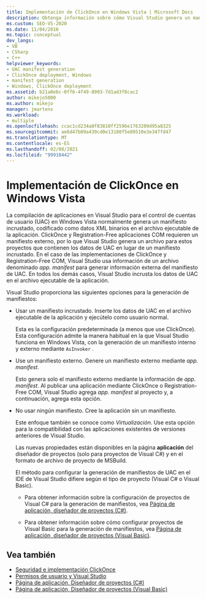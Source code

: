 ```yaml
---
title: Implementación de ClickOnce en Windows Vista | Microsoft Docs
description: Obtenga información sobre cómo Visual Studio genera un manifiesto de UAC externo para ClickOnce y Registration-Free aplicaciones COM, que requieren un manifiesto externo.
ms.custom: SEO-VS-2020
ms.date: 11/04/2016
ms.topic: conceptual
dev_langs:
- VB
- CSharp
- C++
helpviewer_keywords:
- UAC manifest generation
- ClickOnce deployment, Windows
- manifest generation
- Windows, ClickOnce deployment
ms.assetid: b21a0ebc-0ff6-4f49-8993-7d1ad3f8cac2
author: mikejo5000
ms.author: mikejo
manager: jmartens
ms.workload:
- multiple
ms.openlocfilehash: ccac1cd234a0f83810ff2596e1763209d95a8325
ms.sourcegitcommit: ae6d47b09a439cd0e13180f5e89510e3e347fd47
ms.translationtype: MT
ms.contentlocale: es-ES
ms.lasthandoff: 02/08/2021
ms.locfileid: "99918442"
---
```

# <a name="clickonce-deployment-on-windows-vista"></a>Implementación de ClickOnce en Windows Vista

La compilación de aplicaciones en Visual Studio para el control de cuentas de usuario (UAC) en Windows Vista normalmente genera un manifiesto incrustado, codificado como datos XML binarios en el archivo ejecutable de la aplicación.  ClickOnce y Registration-Free aplicaciones COM requieren un manifiesto externo, por lo que Visual Studio genera un archivo para estos proyectos que contienen los datos de UAC en lugar de un manifiesto incrustado. En el caso de las implementaciones de ClickOnce y Registration-Free COM, Visual Studio usa información de un archivo denominado *app. manifest* para generar información externa del manifiesto de UAC. En todos los demás casos, Visual Studio incrusta los datos de UAC en el archivo ejecutable de la aplicación.

Visual Studio proporciona las siguientes opciones para la generación de manifiestos:

- Usar un manifiesto incrustado. Inserte los datos de UAC en el archivo ejecutable de la aplicación y ejecútelo como usuario normal.

   Esta es la configuración predeterminada (a menos que use ClickOnce). Esta configuración admite la manera habitual en la que Visual Studio funciona en Windows Vista, con la generación de un manifiesto interno y externo mediante `AsInvoker` .

- Use un manifiesto externo. Genere un manifiesto externo mediante *app. manifest*.

   Esto genera solo el manifiesto externo mediante la información de *app. manifest*. Al publicar una aplicación mediante ClickOnce o Registration-Free COM, Visual Studio agrega *app. manifest* al proyecto y, a continuación, agrega esta opción.

- No usar ningún manifiesto. Cree la aplicación sin un manifiesto.

   Este enfoque también se conoce como *Virtualización*. Use esta opción para la compatibilidad con las aplicaciones existentes de versiones anteriores de Visual Studio.

  Las nuevas propiedades están disponibles en la página **aplicación** del diseñador de proyectos (solo para proyectos de Visual C#) y en el formato de archivo de proyecto de MSBuild.

  El método para configurar la generación de manifiestos de UAC en el IDE de Visual Studio difiere según el tipo de proyecto (Visual C# o Visual Basic).

  * Para obtener información sobre la configuración de proyectos de Visual C# para la generación de manifiestos, vea [Página de aplicación, diseñador de proyectos (C#)](../ide/reference/application-page-project-designer-csharp.md).

  * Para obtener información sobre cómo configurar proyectos de Visual Basic para la generación de manifiestos, vea [Página de aplicación, diseñador de proyectos (Visual Basic)](../ide/reference/application-page-project-designer-visual-basic.md).

## <a name="see-also"></a>Vea también
- [Seguridad e implementación ClickOnce](../deployment/clickonce-security-and-deployment.md)
- [Permisos de usuario y Visual Studio](/previous-versions/ms165100(v=vs.100))
- [Página de aplicación, Diseñador de proyectos (C#)](../ide/reference/application-page-project-designer-csharp.md)
- [Página de aplicación, Diseñador de proyectos (Visual Basic)](../ide/reference/application-page-project-designer-visual-basic.md)